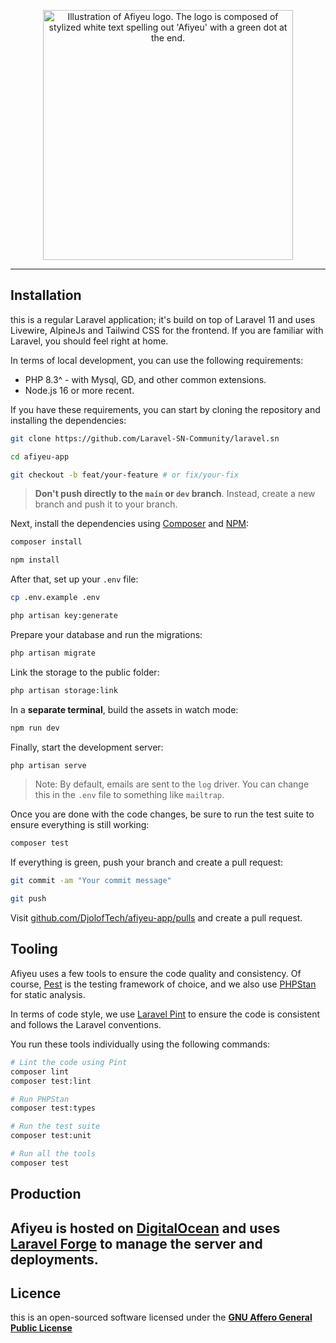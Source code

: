 <p align="center">
    <img src="https://pbs.twimg.com/profile_images/1882727642266255360/iZnGTRJT_400x400.jpg" width="400" alt="Illustration of Afiyeu logo. The logo is composed of stylized white text spelling out 'Afiyeu' with a green dot at the end.">
</p>

------

## Installation

this is a regular Laravel application; it's build on top of Laravel 11 and uses Livewire, AlpineJs and Tailwind CSS for the frontend. If you are familiar with Laravel, you should feel right at home.

In terms of local development, you can use the following requirements:

- PHP 8.3^ - with Mysql, GD, and other common extensions.
- Node.js 16 or more recent.

If you have these requirements, you can start by cloning the repository and installing the dependencies:

```bash
git clone https://github.com/Laravel-SN-Community/laravel.sn

cd afiyeu-app

git checkout -b feat/your-feature # or fix/your-fix
```

> **Don't push directly to the `main` or `dev` branch**. Instead, create a new branch and push it to your branch.

Next, install the dependencies using [Composer](https://getcomposer.org) and [NPM](https://www.npmjs.com):

```bash
composer install

npm install
```

After that, set up your `.env` file:

```bash
cp .env.example .env

php artisan key:generate
```

Prepare your database and run the migrations:

```bash
php artisan migrate
```

Link the storage to the public folder:

```bash
php artisan storage:link
```

In a **separate terminal**, build the assets in watch mode:

```bash
npm run dev
```

Finally, start the development server:

```bash
php artisan serve
```

> Note: By default, emails are sent to the `log` driver. You can change this in the `.env` file to something like `mailtrap`.

Once you are done with the code changes, be sure to run the test suite to ensure everything is still working:

```bash
composer test
```

If everything is green, push your branch and create a pull request:

```bash
git commit -am "Your commit message"

git push
```

Visit [github.com/DjolofTech/afiyeu-app/pulls](https://github.com/Laravel-SN-Community/laravel.sn/pulls) and create a pull request.

## Tooling

Afiyeu uses a few tools to ensure the code quality and consistency. Of course, [Pest](https://pestphp.com) is the testing framework of choice, and we also use [PHPStan](https://phpstan.org) for static analysis.

In terms of code style, we use [Laravel Pint](https://laravel.com/docs/11.x/pint) to ensure the code is consistent and follows the Laravel conventions.

You run these tools individually using the following commands:

```bash
# Lint the code using Pint
composer lint
composer test:lint

# Run PHPStan
composer test:types

# Run the test suite
composer test:unit

# Run all the tools
composer test
```

## Production

Afiyeu is hosted on [DigitalOcean](https://www.digitalocean.com) and uses [Laravel Forge](https://forge.laravel.com) to manage the server and deployments.
---

## Licence
this is an open-sourced software licensed under the **[GNU Affero General Public License](LICENSE.md)**
